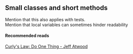 ## Small classes and short methods

Mention that this also applies with tests.  
Mention that local variables can sometimes hinder readability

#### Recommended reads
[Curly's Law: Do One Thing - Jeff Atwood](https://blog.codinghorror.com/curlys-law-do-one-thing/)
